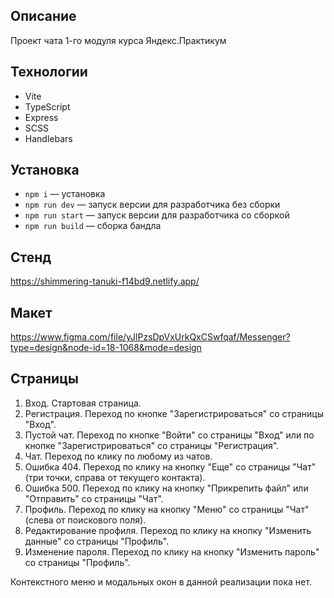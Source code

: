 ## Описание

Проект чата 1-го модуля курса Яндекс.Практикум

## Технологии

- Vite
- TypeScript
- Express
- SCSS
- Handlebars

## Установка

- `npm i` — установка
- `npm run dev` — запуск версии для разработчика без сборки
- `npm run start` — запуск версии для разработчика со сборкой
- `npm run build` — сборка бандла

## Стенд

https://shimmering-tanuki-f14bd9.netlify.app/

## Макет

https://www.figma.com/file/yJlPzsDpVxUrkQxCSwfqaf/Messenger?type=design&node-id=18-1068&mode=design

## Страницы

1. Вход. Стартовая страница.
2. Регистрация. Переход по кнопке "Зарегистрироваться" со страницы "Вход".
3. Пустой чат. Переход по кнопке "Войти" со страницы "Вход" или по кнопке "Зарегистрироваться" со страницы "Регистрация".
4. Чат. Переход по клику по любому из чатов.
5. Ошибка 404. Переход по клику на кнопку "Еще" со страницы "Чат" (три точки, справа от текущего контакта).
6. Ошибка 500. Переход по клику на кнопку "Прикрепить файл" или "Отправить" со страницы "Чат".
7. Профиль. Переход по клику на кнопку "Меню" со страницы "Чат" (слева от поискового поля).
8. Редактирование профиля. Переход по клику на кнопку "Изменить данные" со страницы "Профиль".
9. Изменение пароля. Переход по клику на кнопку "Изменить пароль" со страницы "Профиль".

Контекстного меню и модальных окон в данной реализации пока нет. 
